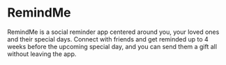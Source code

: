 # RemindMe
RemindMe is a social reminder app centered around you, your loved ones and their special days. Connect with friends and get reminded up to 4 weeks before the upcoming special day, and you can send them a gift all without leaving the app. 
